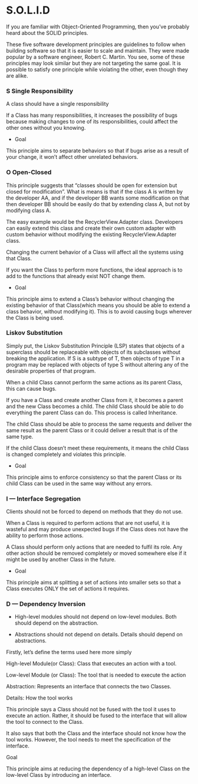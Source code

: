 
# S.O.L.I.D

If you are familiar with Object-Oriented Programming, then you’ve probably heard about the SOLID principles.

These five software development principles are guidelines to follow when building software so that it is easier to scale and maintain. They were made popular by a software engineer, Robert C. Martin.
You see, some of these principles may look similar but they are not targeting the same goal. It is possible to satisfy one principle while violating the other, even though they are alike.

### S  Single Responsibility
A class should have a single responsibility

If a Class has many responsibilities, it increases the possibility of bugs because making changes to one of its responsibilities, could affect the other ones without you knowing.

- Goal

This principle aims to separate behaviors so that if bugs arise as a result of your change, it won’t affect other unrelated behaviors.

### O  Open-Closed
This principle suggests that “classes should be open for extension but closed for modification”. What is means is that if the class A is written by the developer AA, and if the developer BB wants some modification on that then developer BB should be easily do that by extending class A, but not by modifying class A.

The easy example would be the RecyclerView.Adapter class. Developers can easily extend this class and create their own custom adapter with custom behavior without modifying the existing RecyclerView.Adapter class.

Changing the current behavior of a Class will affect all the systems using that Class.

If you want the Class to perform more functions, the ideal approach is to add to the functions that already exist NOT change them.

- Goal

This principle aims to extend a Class’s behavior without changing the existing behavior of that Class(which means you should be able to extend a class behavior, without modifying it). This is to avoid causing bugs wherever the Class is being used.

### Liskov Substitution

Simply put, the Liskov Substitution Principle (LSP) states that objects of a superclass should be replaceable with objects of its subclasses without breaking the application. 
If S is a subtype of T, then objects of type T in a program may be replaced with objects of type S without altering any of the desirable properties of that program.

When a child Class cannot perform the same actions as its parent Class, this can cause bugs.

If you have a Class and create another Class from it, it becomes a parent and the new Class becomes a child. The child Class should be able to do everything the parent Class can do. This process is called Inheritance.

The child Class should be able to process the same requests and deliver the same result as the parent Class or it could deliver a result that is of the same type.

If the child Class doesn’t meet these requirements, it means the child Class is changed completely and violates this principle.

- Goal

This principle aims to enforce consistency so that the parent Class or its child Class can be used in the same way without any errors.

### I — Interface Segregation

Clients should not be forced to depend on methods that they do not use.

When a Class is required to perform actions that are not useful, it is wasteful and may produce unexpected bugs if the Class does not have the ability to perform those actions.

A Class should perform only actions that are needed to fulfil its role. Any other action should be removed completely or moved somewhere else if it might be used by another Class in the future.

- Goal

This principle aims at splitting a set of actions into smaller sets so that a Class executes ONLY the set of actions it requires.


### D — Dependency Inversion

- High-level modules should not depend on low-level modules. Both should depend on the abstraction.

- Abstractions should not depend on details. Details should depend on abstractions.

Firstly, let’s define the terms used here more simply

High-level Module(or Class): Class that executes an action with a tool.

Low-level Module (or Class): The tool that is needed to execute the action

Abstraction: Represents an interface that connects the two Classes.

Details: How the tool works

This principle says a Class should not be fused with the tool it uses to execute an action. Rather, it should be fused to the interface that will allow the tool to connect to the Class.

It also says that both the Class and the interface should not know how the tool works. However, the tool needs to meet the specification of the interface.

Goal

This principle aims at reducing the dependency of a high-level Class on the low-level Class by introducing an interface.